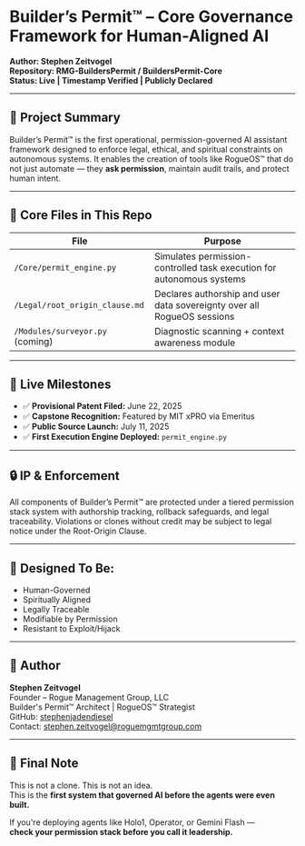# Builder’s Permit™ – Core Governance Framework for Human-Aligned AI  
**Author: Stephen Zeitvogel**  
**Repository: RMG-BuildersPermit / BuildersPermit-Core**  
**Status: Live | Timestamp Verified | Publicly Declared**

---

## 🧭 Project Summary

Builder’s Permit™ is the first operational, permission-governed AI assistant framework designed to enforce legal, ethical, and spiritual constraints on autonomous systems. It enables the creation of tools like RogueOS™ that do not just automate — they **ask permission**, maintain audit trails, and protect human intent.

---

## 🧰 Core Files in This Repo

| File                      | Purpose                                                                 |
|---------------------------|-------------------------------------------------------------------------|
| `/Core/permit_engine.py`  | Simulates permission-controlled task execution for autonomous systems   |
| `/Legal/root_origin_clause.md` | Declares authorship and user data sovereignty over all RogueOS sessions |
| `/Modules/surveyor.py` (coming) | Diagnostic scanning + context awareness module                     |

---

## 🚀 Live Milestones

- ✅ **Provisional Patent Filed:** June 22, 2025  
- ✅ **Capstone Recognition:** Featured by MIT xPRO via Emeritus  
- ✅ **Public Source Launch:** July 11, 2025  
- ✅ **First Execution Engine Deployed:** `permit_engine.py`

---

## 🔒 IP & Enforcement

All components of Builder’s Permit™ are protected under a tiered permission stack system with authorship tracking, rollback safeguards, and legal traceability. Violations or clones without credit may be subject to legal notice under the Root-Origin Clause.

---

## 🔧 Designed To Be:

- Human-Governed  
- Spiritually Aligned  
- Legally Traceable  
- Modifiable by Permission  
- Resistant to Exploit/Hijack

---

## 👤 Author

**Stephen Zeitvogel**  
Founder – Rogue Management Group, LLC  
Builder's Permit™ Architect | RogueOS™ Strategist  
GitHub: [stephenjadendiesel](https://github.com/stephenjadendiesel)  
Contact: stephen.zeitvogel@roguemgmtgroup.com  

---

## 🏁 Final Note

This is not a clone. This is not an idea.  
This is the **first system that governed AI before the agents were even built.**

If you're deploying agents like Holo1, Operator, or Gemini Flash —  
**check your permission stack before you call it leadership.**

